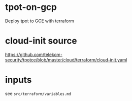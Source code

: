 # tpot-on-gcp
Deploy tpot to GCE with terraform

# cloud-init source

https://github.com/telekom-security/tpotce/blob/master/cloud/terraform/cloud-init.yaml

# inputs

see `src/terraform/variables.md`